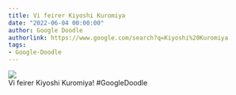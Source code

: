 ```yaml
---
title: Vi feirer Kiyoshi Kuromiya
date: "2022-06-04 00:00:00"
author: Google Doodle
authorlink: https://www.google.com/search?q=Kiyoshi%20Kuromiya
tags:
- Google-Doodle
---
```

<img src="https://www.google.com/logos/doodles/2022/celebrating-kiyoshi-kuromiya-6753651837109801.2-l.png" referrerpolicy="no-referrer"><br>Vi feirer Kiyoshi Kuromiya! #GoogleDoodle